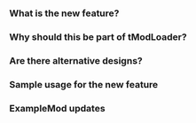 ### What is the new feature?

### Why should this be part of tModLoader?

### Are there alternative designs?

### Sample usage for the new feature

### ExampleMod updates
<!-- If you also updated ExampleMod for your new feature, let us know here -->

